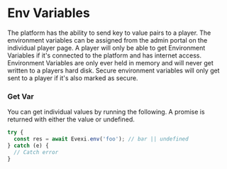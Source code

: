 # Env Variables

The platform has the ability to send key to value pairs to a player. The environment variables can be assigned from the admin portal on the individual player page. A player will only be able to get Environment Variables if it's connected to the platform and has internet access. Environment Variables are only ever held in memory and will never get written to a players hard disk. Secure environment variables will only get sent to a player if it's also marked as secure.

### Get Var

You can get individual values by running the following. A promise is returned with either the value or undefined.

```typescript
try {
  const res = await Evexi.env('foo'); // bar || undefined
} catch (e) {
  // Catch error
}
```

